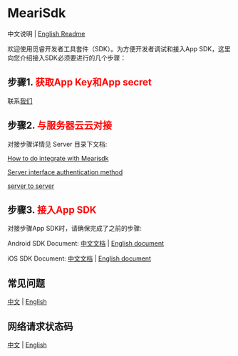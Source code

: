 # MeariSdk

中文说明 | [English Readme](README.md)

欢迎使用觅睿开发者工具套件（SDK）。为方便开发者调试和接入App SDK，这里向您介绍接入SDK必须要进行的几个步骤：

## 步骤1. <font color = red>获取App Key和App secret</font>
  联系[我们](https://www.meari.com/contact-us/)
    
## 步骤2. <font color = red>与服务器云云对接</font>
  对接步骤详情见 Server 目录下文档:
  
  [How to do integrate with Mearisdk](Server/How%20to%20do%20integrate%20with%20Mearisdk.md)
    
  [Server interface authentication method](Server/Server%20interface%20authentication%20method.md)
    
  [server to server](Server/server%20to%20server.md)
  
## 步骤3. <font color = red>接入App SDK</font>

  对接步骤App SDK时，请确保完成了之前的步骤:

Android SDK Document:
[中文文档](Android/docs/觅睿科技Android%20SDK接入指南.md) |  [English document](Android/docs/Meari%20Android%20SDK%20Guide.md)

iOS SDK Document:
[中文文档](iOS/docs/觅睿科技iOS%20SDK接入指南.md) | [English document](iOS/docs/MeariKit%20SDK%20Instruction.md)

## 常见问题
[中文](Common/FAQ.md) | [English](Common/FAQ-ENGLISH.md)

## 网络请求状态码
[中文](Common/Code.md) | [English](Common/Code-ENGLISH.md)
